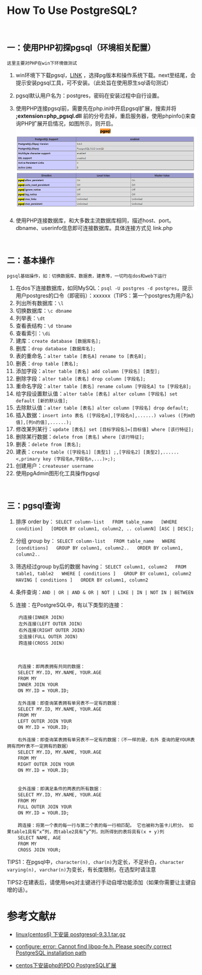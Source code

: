 # How To Use PostgreSQL?

<br />

## 一：使用PHP初探pgsql（环境相关配置） ##

	这里主要对PHP在win下环境做测试



1. win环境下下载pgsql，[LINK](https://www.enterprisedb.com/downloads/postgres-postgresql-downloads "pgsql win下载地址") ，选择pg版本和操作系统下载。next至结尾，会提示安装pgsql工具，可不安装。（此处旨在使用原生sql语句测试）

2.  pgsql默认用户名为：postgres，密码在安装过程中自行设置。

3.  使用PHP连接pgsql前，需要先在php.ini中开启pgsql扩展，搜索并将 **;extension=php_pgsql.dll** 前的分号去掉，重启服务器，使用phpinfo()来查询PHP扩展开启情况，如图所示，则开启。
![开启pgsql扩展](open.png)

4. 使用PHP连接数据库，和大多数主流数据库相同，描述host、port。dbname、userinfo信息即可连接数据库。具体连接方式见 link.php

<br />

## 二：基本操作 ##

	pgsql基础操作，如：切换数据库、数据表，建表等，一切均在dos和web下运行
1. 在dos下连接数据库，如同MySQL：`psql -U postgres -d postgres`，提示用户postgres的口令（即密码）：xxxxxx（TIPS：第一个postgres为用户名）
2. 列出所有数据库：`\l` 
3. 切换数据库：`\c dbname` 
4. 列举表：`\dt` 
5. 查看表结构：`\d tbname`
6. 查看索引：`\di`
7. 建库：`create database [数据库名];`
8. 删库：`drop database [数据库名];`
9. 表的重命名：`alter table [表名A] rename to [表名B];`
10. 删表：`drop table [表名];`
11. 添加字段：`alter table [表名] add column [字段名] [类型];`
12. 删除字段：`alter table [表名] drop column [字段名];`
13. 重命名字段：`alter table [表名] rename column [字段名A] to [字段名B];`
14. 给字段设置默认值：`alter table [表名] alter column [字段名] set default [新的默认值];`
15. 去除默认值：`alter table [表名] alter column [字段名] drop default;`
16. 插入数据：`insert into 表名 ([字段名m],[字段名n],......) values ([列m的值],[列n的值],......);`
17. 修改某列某行：`update [表名] set [目标字段名]=[目标值] where [该行特征];`
18. 删除某行数据：`delete from [表名] where [该行特征];`
19. 删表：`delete from [表名];`
20. 建表：`create table ([字段名1] [类型1] ;,[字段名2] [类型2],......<,primary key (字段名m,字段名n,...)>;);`
21. 创建用户：`createuser username`
22. 使用pgAdmin图形化工具操作pgsql

<br />

## 三：pgsql查询 ##
1. 排序 order by： `SELECT column-list  
FROM table_name  
[WHERE condition]  
[ORDER BY column1, column2, .. columnN] [ASC | DESC];`
2. 分组 group by： `SELECT column-list  
FROM table_name  
WHERE [conditions]  
GROUP BY column1, column2..  
ORDER BY column1, column2..`
3. 筛选经过group by后的数据 having： `SELECT column1, column2  
FROM table1, table2  
WHERE [ conditions ]  
GROUP BY column1, column2  
HAVING [ conditions ]  
ORDER BY column1, column2`
4. 条件查询：`AND | OR | AND & OR | NOT | LIKE | IN | NOT IN | BETWEEN `
5. 连接：在PostgreSQL中，有以下类型的连接：

		内连接(INNER JOIN)
		左外连接(LEFT OUTER JOIN)
		右外连接(RIGHT OUTER JOIN)
		全连接(FULL OUTER JOIN)
		跨连接(CROSS JOIN)

<br />

		内连接：即两表拥有共同的数据：
		SELECT MY.ID, MY.NAME, YOUR.AGE  
		FROM MY   
		INNER JOIN YOUR  
		ON MY.ID = YOUR.ID;

		左外连接：即查询某表拥有单另表不一定有的数据：
		SELECT MY.ID, MY.NAME, YOUR.AGE  
		FROM MY 
		LEFT OUTER JOIN YOUR  
		ON MY.ID = YOUR.ID;

		右外连接：即查询某表拥有单另表不一定有的数据：（不一样的是，右外 查询的是YOUR表拥有而MY表不一定拥有的数据）
		SELECT MY.ID, MY.NAME, YOUR.AGE  
		FROM MY 
		RIGHT OUTER JOIN YOUR  
		ON MY.ID = YOUR.ID;


		全外连接：即满足条件的两表的所有数据：
		SELECT MY.ID, MY.NAME, YOUR.AGE  
		FROM MY 
		FULL OUTER JOIN YOUR  
		ON MY.ID = YOUR.ID;

		跨连接：将第一个表的每一行与第二个表的每一行相匹配。 它也被称为笛卡儿积分。 如果table1具有“x”列，而table2具有“y”列，则所得到的表将具有(x + y)列
		SELECT NAME, AGE 
		FROM MY  
		CROSS JOIN YOUR;


TIPS1：在pgsql中，`character(n), char(n)`为定长，不足补白，`character varying(n), varchar(n)`为变长，有长度限制，在选型时请注意

TIPS2:在建表后，请使用seq对主键进行手动自增功能添加（如果你需要让主键自增的话）。

# 参考文献#


- [linux(centos6) 下安装 postgresql-9.3.1.tar.gz](https://www.cnblogs.com/linhp/p/6530886.html "参考1")

- [configure: error: Cannot find libpq-fe.h. Please specify correct PostgreSQL installation path](https://blog.csdn.net/cookie_1030/article/details/48827597 "参考2")


- [centos下安装php的PDO PostgreSQL扩展](http://www.eduyo.com/server/linux/674.html "参考3")